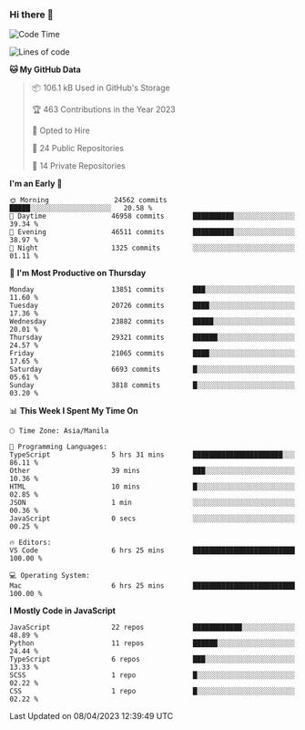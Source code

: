 ### Hi there 👋

<!--START_SECTION:waka-->
![Code Time](http://img.shields.io/badge/Code%20Time-179%20hrs%2011%20mins-blue)

![Lines of code](https://img.shields.io/badge/From%20Hello%20World%20I%27ve%20Written-55.6%20million%20lines%20of%20code-blue)

**🐱 My GitHub Data** 

> 📦 106.1 kB Used in GitHub's Storage 
 > 
> 🏆 463 Contributions in the Year 2023
 > 
> 💼 Opted to Hire
 > 
> 📜 24 Public Repositories 
 > 
> 🔑 14 Private Repositories 
 > 
**I'm an Early 🐤** 

```text
🌞 Morning                24562 commits       █████░░░░░░░░░░░░░░░░░░░░   20.58 % 
🌆 Daytime                46958 commits       ██████████░░░░░░░░░░░░░░░   39.34 % 
🌃 Evening                46511 commits       ██████████░░░░░░░░░░░░░░░   38.97 % 
🌙 Night                  1325 commits        ░░░░░░░░░░░░░░░░░░░░░░░░░   01.11 % 
```
📅 **I'm Most Productive on Thursday** 

```text
Monday                   13851 commits       ███░░░░░░░░░░░░░░░░░░░░░░   11.60 % 
Tuesday                  20726 commits       ████░░░░░░░░░░░░░░░░░░░░░   17.36 % 
Wednesday                23882 commits       █████░░░░░░░░░░░░░░░░░░░░   20.01 % 
Thursday                 29321 commits       ██████░░░░░░░░░░░░░░░░░░░   24.57 % 
Friday                   21065 commits       ████░░░░░░░░░░░░░░░░░░░░░   17.65 % 
Saturday                 6693 commits        █░░░░░░░░░░░░░░░░░░░░░░░░   05.61 % 
Sunday                   3818 commits        █░░░░░░░░░░░░░░░░░░░░░░░░   03.20 % 
```


📊 **This Week I Spent My Time On** 

```text
🕑︎ Time Zone: Asia/Manila

💬 Programming Languages: 
TypeScript               5 hrs 31 mins       ██████████████████████░░░   86.11 % 
Other                    39 mins             ███░░░░░░░░░░░░░░░░░░░░░░   10.36 % 
HTML                     10 mins             █░░░░░░░░░░░░░░░░░░░░░░░░   02.85 % 
JSON                     1 min               ░░░░░░░░░░░░░░░░░░░░░░░░░   00.36 % 
JavaScript               0 secs              ░░░░░░░░░░░░░░░░░░░░░░░░░   00.25 % 

🔥 Editors: 
VS Code                  6 hrs 25 mins       █████████████████████████   100.00 % 

💻 Operating System: 
Mac                      6 hrs 25 mins       █████████████████████████   100.00 % 
```

**I Mostly Code in JavaScript** 

```text
JavaScript               22 repos            ████████████░░░░░░░░░░░░░   48.89 % 
Python                   11 repos            ██████░░░░░░░░░░░░░░░░░░░   24.44 % 
TypeScript               6 repos             ███░░░░░░░░░░░░░░░░░░░░░░   13.33 % 
SCSS                     1 repo              █░░░░░░░░░░░░░░░░░░░░░░░░   02.22 % 
CSS                      1 repo              █░░░░░░░░░░░░░░░░░░░░░░░░   02.22 % 
```




 Last Updated on 08/04/2023 12:39:49 UTC
<!--END_SECTION:waka-->
